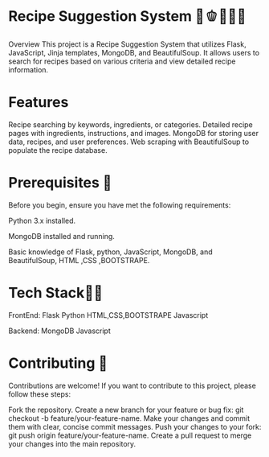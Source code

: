 
# Recipe Suggestion System 🥕🫑🥒🥜🍆
Overview
This project is a Recipe Suggestion System that utilizes Flask, JavaScript, Jinja templates, MongoDB, and BeautifulSoup.
It allows users to search for recipes based on various criteria and view detailed recipe information.

# Features
Recipe searching by keywords, ingredients, or categories.
Detailed recipe pages with ingredients, instructions, and images.
MongoDB for storing user data, recipes, and user preferences.
Web scraping with BeautifulSoup to populate the recipe database.

# Prerequisites 📒
Before you begin, ensure you have met the following requirements:

Python 3.x installed.

MongoDB installed and running.

Basic knowledge of Flask, python, JavaScript, MongoDB, and BeautifulSoup, HTML ,CSS ,BOOTSTRAPE.

# Tech Stack👨‍💻
FrontEnd:
Flask
Python
HTML,CSS,BOOTSTRAPE
Javascript

Backend:
MongoDB
Javascript

# Contributing 🍴
Contributions are welcome! If you want to contribute to this project, please follow these steps:

Fork the repository.
Create a new branch for your feature or bug fix: git checkout -b feature/your-feature-name.
Make your changes and commit them with clear, concise commit messages.
Push your changes to your fork: git push origin feature/your-feature-name.
Create a pull request to merge your changes into the main repository.


